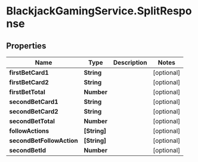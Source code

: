 # BlackjackGamingService.SplitResponse

## Properties

Name | Type | Description | Notes
------------ | ------------- | ------------- | -------------
**firstBetCard1** | **String** |  | [optional] 
**firstBetCard2** | **String** |  | [optional] 
**firstBetTotal** | **Number** |  | [optional] 
**secondBetCard1** | **String** |  | [optional] 
**secondBetCard2** | **String** |  | [optional] 
**secondBetTotal** | **Number** |  | [optional] 
**followActions** | **[String]** |  | [optional] 
**secondBetFollowAction** | **[String]** |  | [optional] 
**secondBetId** | **Number** |  | [optional] 


